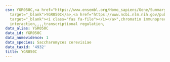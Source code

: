 ```yaml
---
csv: YGR050C,<a href="https://www.ensembl.org/Homo_sapiens/Gene/Summary?db=core;g=YGR050C"
  target="_blank">YGR050C</a>,<a href="https://www.ncbi.nlm.nih.gov/pubmed/12399584"
  target="_blank"><i class="fas fa-file"></i></a>",chromatin immunoprecipitation assay,direct
  interaction,,,,transcriptional regulation,
data_alias: YGR050C
data_id: YGR050C
data_numevidence: 1
data_species: Saccharomyces cerevisiae
data_taxid: '4932'
title: YGR050C
---
```

